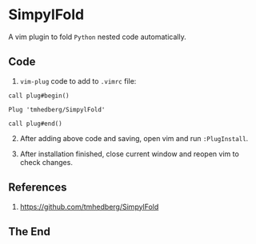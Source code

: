 # SimpylFold

A vim plugin to fold `Python` nested code automatically.

## Code

1. `vim-plug` code to add to `.vimrc` file:
```vim
call plug#begin()

Plug 'tmhedberg/SimpylFold'

call plug#end()
```

2. After adding above code and saving, open vim and run `:PlugInstall`.

3. After installation finished, close current window and reopen vim to check changes.

## References

1. https://github.com/tmhedberg/SimpylFold

## The End
